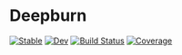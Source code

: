 # Deepburn

[![Stable](https://img.shields.io/badge/docs-stable-blue.svg)](https://gvdeynde.github.io/Deepburn.jl/stable/)
[![Dev](https://img.shields.io/badge/docs-dev-blue.svg)](https://gvdeynde.github.io/Deepburn.jl/dev/)
[![Build Status](https://github.com/gvdeynde/Deepburn.jl/actions/workflows/CI.yml/badge.svg?branch=master)](https://github.com/gvdeynde/Deepburn.jl/actions/workflows/CI.yml?query=branch%3Amaster)
[![Coverage](https://codecov.io/gh/gvdeynde/Deepburn.jl/branch/master/graph/badge.svg)](https://codecov.io/gh/gvdeynde/Deepburn.jl)
